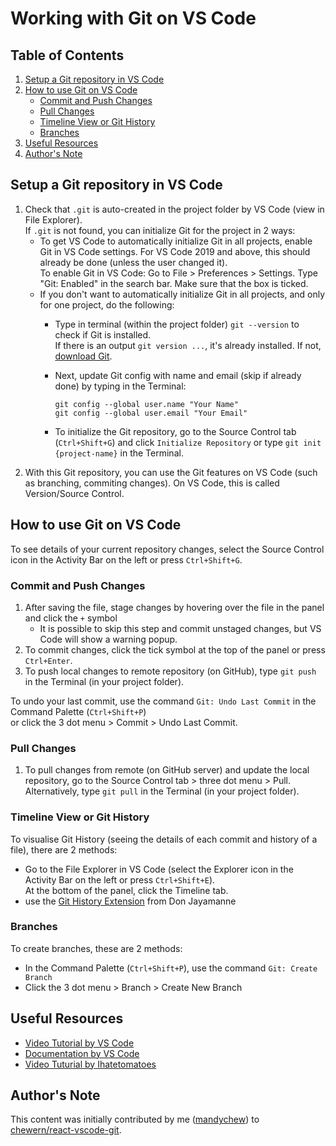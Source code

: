 # Working with Git on VS Code

## Table of Contents
1. [Setup a Git repository in VS Code](#setup-a-git-repository-in-vs-code)  
2. [How to use Git on VS Code](#how-to-use-git-on-vs-code)
    - [Commit and Push Changes](#commit-and-push-changes)  
    - [Pull Changes](#pull-changes)  
    - [Timeline View or Git History](#timeline-view-or-git-history)  
    - [Branches](#branches)  
3. [Useful Resources](#useful-resources)  
4. [Author's Note](#authors-note)  

## Setup a Git repository in VS Code
1.  Check that `.git` is auto-created in the project folder by VS Code (view in File Explorer).  
If `.git` is not found, you can initialize Git for the project in 2 ways:  
    - To get VS Code to automatically initialize Git in all projects, enable Git in VS Code settings. For VS Code 2019 and above, this should already be done (unless the user changed it).  
    To enable Git in VS Code: Go to File > Preferences > Settings. Type "Git: Enabled" in the search bar. Make sure that the box is ticked.  
    - If you don't want to automatically initialize Git in all projects, and only for one project, do the following:  
        - Type in terminal (within the project folder) `git --version` to check if Git is installed.  
If there is an output `git version ...`, it's already installed. If not, [download Git](https://git-scm.com/downloads/).  
        - Next, update Git config with name and email (skip if already done) by typing in the Terminal: 
            ```
            git config --global user.name "Your Name"
            git config --global user.email "Your Email"
            ``` 
        
        - To initialize the Git repository, go to the Source Control tab (`Ctrl+Shift+G`) and click `Initialize Repository` or type `git init {project-name}` in the Terminal.
2. With this Git repository, you can use the Git features on VS Code (such as branching, commiting changes). On VS Code, this is called Version/Source Control.

## How to use Git on VS Code
To see details of your current repository changes, select the Source Control icon in the Activity Bar on the left or press `Ctrl+Shift+G`.  

### Commit and Push Changes
1. After saving the file, stage changes by hovering over the file in the panel and click the `+` symbol 
    - It is possible to skip this step and commit unstaged changes, but VS Code will show a warning popup.
2. To commit changes, click the tick symbol at the top of the panel or press `Ctrl+Enter`.  
3. To push local changes to remote repository (on GitHub), type `git push` in the Terminal (in your project folder).

To undo your last commit, use the command `Git: Undo Last Commit` in the Command Palette (`Ctrl+Shift+P`)  
or click the 3 dot menu > Commit > Undo Last Commit.  

### Pull Changes
1. To pull changes from remote (on GitHub server) and update the local repository, go to the Source Control tab > three dot menu > Pull.  
Alternatively, type `git pull` in the Terminal (in your project folder).

### Timeline View or Git History
To visualise Git History (seeing the details of each commit and history of a file), there are 2 methods:  
- Go to the File Explorer in VS Code (select the Explorer icon in the Activity Bar on the left or press `Ctrl+Shift+E`).  
At the bottom of the panel, click the Timeline tab.  
- use the [Git History Extension](https://marketplace.visualstudio.com/items?itemName=donjayamanne.githistory) from Don Jayamanne 

### Branches
To create branches, these are 2 methods:  
- In the Command Palette (`Ctrl+Shift+P`), use the command `Git: Create Branch`  
- Click the 3 dot menu > Branch > Create New Branch 

## Useful Resources
- [Video Tutorial by VS Code](https://code.visualstudio.com/docs/introvideos/versioncontrol)
- [Documentation by VS Code](https://code.visualstudio.com/docs/editor/versioncontrol)
- [Video Tuturial by Ihatetomatoes](https://www.youtube.com/watch?v=F2DBSH2VoHQ&ab_channel=Ihatetomatoes)

## Author's Note
This content was initially contributed by me ([mandychew](https://github.com/mandychew)) to [chewern/react-vscode-git](https://github.com/chewern/react-vscode-git).